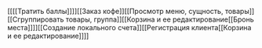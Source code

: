 [[[[Тратить баллы]]]][[Заказ кофе]][[Просмотр меню, сущность, товары]][[Сгруппировать товары, группа]][[Корзина и ее редактирование[[Бронь места]]]][[Создание локального счета]][[Регистрация клиента[[Корзина и ее редактирование]]]]